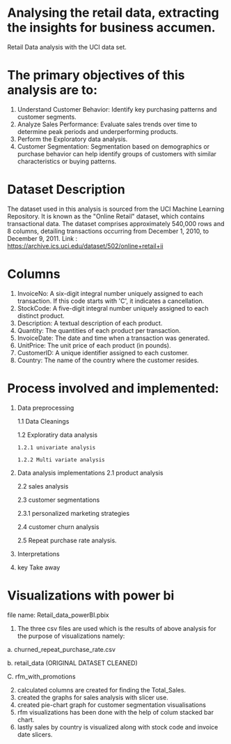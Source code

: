 # Analysing the retail data, extracting the insights for business accumen.
 Retail Data analysis with the UCI data set.

 
 # The primary objectives of this analysis are to:

1. Understand Customer Behavior: Identify key purchasing patterns and customer segments.
2. Analyze Sales Performance: Evaluate sales trends over time to determine peak periods and underperforming products.
3. Perform the Exploratory data analysis.
4. Customer Segmentation: Segmentation based on demographics or purchase behavior can help identify groups of customers with similar characteristics or buying patterns.
   
# Dataset Description
The dataset used in this analysis is sourced from the UCI Machine Learning Repository. It is known as the "Online Retail" dataset, which contains transactional data.
The dataset comprises approximately 540,000 rows and 8 columns, detailing transactions occurring from December 1, 2010, to December 9, 2011.
Link : https://archive.ics.uci.edu/dataset/502/online+retail+ii

# Columns

1. InvoiceNo: A six-digit integral number uniquely assigned to each transaction. If this code starts with 'C', it indicates a cancellation.
2. StockCode: A five-digit integral number uniquely assigned to each distinct product.
3. Description: A textual description of each product.
4. Quantity: The quantities of each product per transaction.
5. InvoiceDate: The date and time when a transaction was generated.
6. UnitPrice: The unit price of each product (in pounds).
7. CustomerID: A unique identifier assigned to each customer.
8. Country: The name of the country where the customer resides.

# Process involved and implemented:

1. Data preprocessing
   
    1.1 Data Cleanings

    1.2 Exploratiry data analysis

       1.2.1 univariate analysis

       1.2.2 Multi variate analysis
   
2. Data analysis implementations
   2.1 product analysis
   
   2.2 sales analysis
   
   2.3 customer segmentations
   
     2.3.1 personalized marketing strategies
   
   2.4 customer churn analysis
   
   2.5 Repeat purchase rate analysis.
   
3. Interpretations
4. key Take away

# Visualizations with power bi
file name:  Retail_data_powerBI.pbix

1. The three csv files are used which is the results of above analysis for the purpose of visualizations namely:
   
 a. churned_repeat_purchase_rate.csv
 
 b. retail_data (ORIGINAL DATASET CLEANED)
 
 C. rfm_with_promotions

2. calculated columns are created for finding the Total_Sales.
3. created the graphs for sales analysis with slicer use.
4. created pie-chart graph for customer segmentation visualisations
5. rfm visualizations has been done with the help of colum stacked bar chart.
6. lastly sales by country is visualized along with stock code and invoice date slicers.
